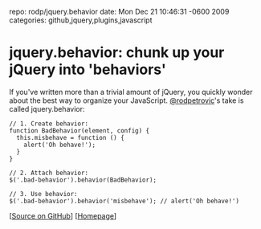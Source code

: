 repo: rodp/jquery.behavior
date: Mon Dec 21 10:46:31 -0600 2009
categories: github,jquery,plugins,javascript

#  jquery.behavior: chunk up your jQuery into 'behaviors'

If you've written more than a trivial amount of jQuery, you quickly wonder about the best way to organize your JavaScript. [@rodpetrovic](http://twitter.com/rodpetrovic)'s take is called jquery.behavior:

    // 1. Create behavior:
    function BadBehavior(element, config) {
      this.misbehave = function () {
        alert('Oh behave!');
      }
    }

    // 2. Attach behavior:
    $('.bad-behavior').behavior(BadBehavior);

    // 3. Use behavior:
    $('.bad-behavior').behavior('misbehave'); // alert('Oh behave!')

[[Source on GitHub](http://github.com/rodp/jquery.behavior)] [[Homepage](http://rodpetrovic.com/jquery/behavior/)]
